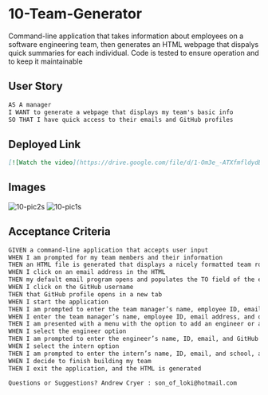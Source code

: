 # 10-Team-Generator

Command-line application that takes information about employees on a software engineering team, then generates an HTML webpage that dispalys quick summaries for each individual. Code is tested to ensure operation and to keep it maintainable

## User Story

```md
AS A manager
I WANT to generate a webpage that displays my team's basic info
SO THAT I have quick access to their emails and GitHub profiles
```
## Deployed Link
```md
[![Watch the video](https://drive.google.com/file/d/1-Om3e_-ATXfmfldydBmtPCIypYIiP86W/view?usp=sharing)
```

## Images
![10-pic2s](https://user-images.githubusercontent.com/46965040/178651993-9c7f6d33-ec97-4359-9f46-5c62d9a6a93b.jpg)
![10-pic1s](https://user-images.githubusercontent.com/46965040/178651994-428709b5-1df6-4efc-87d5-f99345bb5c78.jpg)

## Acceptance Criteria

```md
GIVEN a command-line application that accepts user input
WHEN I am prompted for my team members and their information
THEN an HTML file is generated that displays a nicely formatted team roster based on user input
WHEN I click on an email address in the HTML
THEN my default email program opens and populates the TO field of the email with the address
WHEN I click on the GitHub username
THEN that GitHub profile opens in a new tab
WHEN I start the application
THEN I am prompted to enter the team manager’s name, employee ID, email address, and office number
WHEN I enter the team manager’s name, employee ID, email address, and office number
THEN I am presented with a menu with the option to add an engineer or an intern or to finish building my team
WHEN I select the engineer option
THEN I am prompted to enter the engineer’s name, ID, email, and GitHub username, and I am taken back to the menu
WHEN I select the intern option
THEN I am prompted to enter the intern’s name, ID, email, and school, and I am taken back to the menu
WHEN I decide to finish building my team
THEN I exit the application, and the HTML is generated

Questions or Suggestions? Andrew Cryer : son_of_loki@hotmail.com
